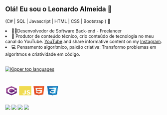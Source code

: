 ## Olá! Eu sou o Leonardo Almeida 👋

(C# | SQL | Javascript | HTML | CSS | Bootstrap ) 🚀
<li><g-emoji class="g-emoji" alias="_technologist" fallback-src="https://github.githubassets.com/images/icons/emoji/unicode/1f469-1f4bb.png">👩‍💻</g-emoji>Desenvolvedor de Software Back-end - Freelancer</li>
<li><g-emoji class="g-emoji" alias="movie_camera" fallback-src="https://github.githubassets.com/images/icons/emoji/unicode/1f3a5.png">🎥</g-emoji> Produtor de conteúdo técnico, crio conteúdo de tecnologia no meu canal do YouTube. <a href="https://www.youtube.com/channel/UCT6Q9faMe-uodEjv6SSj-OA" rel="nofollow">YouTube</a> and share informative content on my <a href="https://www.instagram.com/leoalmeida.me/" rel="nofollow">Instagram</a>.</li>
<li><td align="center"><g-emoji class="g-emoji" alias="computer" fallback-src="https://github.githubassets.com/images/icons/emoji/unicode/1f4bb.png">💻 Pensamento algorítmico, paixão criativa: Transformo problemas em algoritmos e criatividade em código.</g-emoji></td></li>
<div align="left" dir="auto">
</br>  
<div align="left" dir="auto">
<p dir="auto"><a href="https://github.com/anuraghazra/github-readme-stats"><img src="https://camo.githubusercontent.com/6cadf6c115f03f0ae6eb1917ba8dc2bf978ff29886981578978add99cf80f215/68747470733a2f2f6769746875622d726561646d652d73746174732e76657263656c2e6170702f6170692f746f702d6c616e67732f3f757365726e616d653d4665726e616e64612d4b6970706572267468656d653d626c75652d7768697465" alt="Kipper top languages" data-canonical-src="https://github-readme-stats.vercel.app/api/top-langs/?username=AlmeidaLeoDev&amp;theme=blue-white" style="max-width: 100%;"></a></p>
 </div>

##

<div style="display: inline_block"><br>
  <img align="center" alt="Leo-CS" height="30" width="40" src="https://raw.githubusercontent.com/devicons/devicon/master/icons/csharp/csharp-original.svg">
  <img align="center" alt="Leo-Js" height="30" width="40" src="https://raw.githubusercontent.com/devicons/devicon/master/icons/javascript/javascript-plain.svg">
  <img align="center" alt="Leo-HTML" height="30" width="40" src="https://raw.githubusercontent.com/devicons/devicon/master/icons/html5/html5-original.svg">
  <img align="center" alt="Leo-CSS" height="30" width="40" src="https://raw.githubusercontent.com/devicons/devicon/master/icons/css3/css3-original.svg">
</div> 
  
##
  
<div> 
  <a href="https://www.youtube.com/@TioDevEnsina" target="_blank"><img src="https://img.shields.io/badge/YouTube-FF0000?style=for-the-badge&logo=youtube&logoColor=white" target="_blank"></a>
  <a href="https://instagram.com/leoalmeida.me" target="_blank"><img src="https://img.shields.io/badge/-Instagram-%23E4405F?style=for-the-badge&logo=instagram&logoColor=white" target="_blank"></a>
  <a href = "mailto:almeidaleo.dev@gmail.com"><img src="https://img.shields.io/badge/-Gmail-%23333?style=for-the-badge&logo=gmail&logoColor=white" target="_blank"></a>
  <a href="https://www.linkedin.com/in/almeidaleo-dev/" target="_blank"><img src="https://img.shields.io/badge/-LinkedIn-%230077B5?style=for-the-badge&logo=linkedin&logoColor=white" target="_blank"></a> 
</div>
